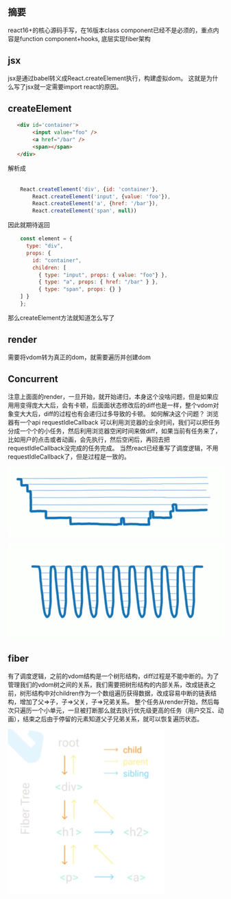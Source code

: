 ## 摘要
react16+的核心源码手写，在16版本class component已经不是必须的，重点内容是function component+hooks, 底层实现fiber架构

## jsx
jsx是通过babel转义成React.createElement执行，构建虚拟dom。
这就是为什么写了jsx就一定需要import react的原因。

## createElement

```html
   <div id='container'>
        <input value="foo" />
        <a href="/bar" />
        <span></span>
   </div>
```
解析成

```javascript

    React.createElement('div', {id: 'container'},
        React.createElement('input', {value: 'foo'}),
        React.createElement('a', {href: '/bar'}),
        React.createElement('span', null))
```

因此就期待返回

```javascript
    const element = {
      type: "div",
      props: {
        id: "container",
        children: [
          { type: "input", props: { value: "foo"} },
          { type: "a", props: { href: "/bar" } },
          { type: "span", props: {} }
    ] }
    };
```
那么createElement方法就知道怎么写了

## render
需要将vdom转为真正的dom，就需要遍历并创建dom

## Concurrent
注意上⾯面的render，一旦开始，就开始递归，本身这个没啥问题，但是如果应⽤用变得庞⼤大后，会有卡顿，后⾯面状态修改后的diff也是一样，整个vdom对象变⼤大后，diff的过程也有会递归过多导致的卡顿。
如何解决这个问题？
浏览器有一个api requestIdleCallback 可以利用浏览器的业余时间，我们可以把任务分成⼀个个的⼩任务，然后利用浏览器空闲时间来做diff，如果当前有任务来了，⽐如⽤户的点击或者动画，会先执行，然后空闲后，再回去把requestIdleCallback没完成的任务完成。
当然react已经重写了调度逻辑，不用requestIdleCallback了，但是过程是一致的。

![before](./before.png)

![after](./after.png)


## fiber
有了调度逻辑，之前的vdom结构是一个树形结构，diff过程是不能中断的。为了管理我们的vdom树之间的关系，我们需要把树形结构的内部关系，改成链表之前，树形结构中对children作为一个数组遍历获得数据，改成容易中断的链表结构，增加了父=>子，子=>父关，子=>兄弟关系。
整个任务从render开始，然后每次只遍历一个小单元，一旦被打断那么就去执行优先级更高的任务（用户交互、动画），结束之后由于停留的元素知道父子兄弟关系，就可以恢复遍历状态。

![fiber](./fiber.jpg)





